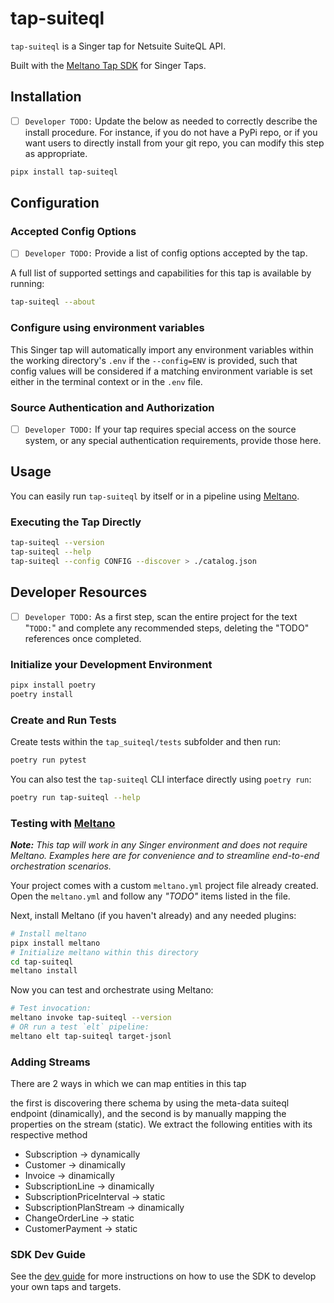 # tap-suiteql

`tap-suiteql` is a Singer tap for Netsuite SuiteQL API.

Built with the [Meltano Tap SDK](https://sdk.meltano.com) for Singer Taps.

## Installation

- [ ] `Developer TODO:` Update the below as needed to correctly describe the install procedure. For instance, if you do not have a PyPi repo, or if you want users to directly install from your git repo, you can modify this step as appropriate.

```bash
pipx install tap-suiteql
```

## Configuration

### Accepted Config Options

- [ ] `Developer TODO:` Provide a list of config options accepted by the tap.

A full list of supported settings and capabilities for this
tap is available by running:

```bash
tap-suiteql --about
```

### Configure using environment variables

This Singer tap will automatically import any environment variables within the working directory's
`.env` if the `--config=ENV` is provided, such that config values will be considered if a matching
environment variable is set either in the terminal context or in the `.env` file.

### Source Authentication and Authorization

- [ ] `Developer TODO:` If your tap requires special access on the source system, or any special authentication requirements, provide those here.

## Usage

You can easily run `tap-suiteql` by itself or in a pipeline using [Meltano](https://meltano.com/).

### Executing the Tap Directly

```bash
tap-suiteql --version
tap-suiteql --help
tap-suiteql --config CONFIG --discover > ./catalog.json
```

## Developer Resources

- [ ] `Developer TODO:` As a first step, scan the entire project for the text "`TODO:`" and complete any recommended steps, deleting the "TODO" references once completed.

### Initialize your Development Environment

```bash
pipx install poetry
poetry install
```

### Create and Run Tests

Create tests within the `tap_suiteql/tests` subfolder and
  then run:

```bash
poetry run pytest
```

You can also test the `tap-suiteql` CLI interface directly using `poetry run`:

```bash
poetry run tap-suiteql --help
```

### Testing with [Meltano](https://www.meltano.com)

_**Note:** This tap will work in any Singer environment and does not require Meltano.
Examples here are for convenience and to streamline end-to-end orchestration scenarios._

Your project comes with a custom `meltano.yml` project file already created. Open the `meltano.yml` and follow any _"TODO"_ items listed in
the file.

Next, install Meltano (if you haven't already) and any needed plugins:

```bash
# Install meltano
pipx install meltano
# Initialize meltano within this directory
cd tap-suiteql
meltano install
```

Now you can test and orchestrate using Meltano:

```bash
# Test invocation:
meltano invoke tap-suiteql --version
# OR run a test `elt` pipeline:
meltano elt tap-suiteql target-jsonl
```

### Adding Streams
There are 2 ways in which we can map entities in this tap

the first is discovering there schema by using the meta-data suiteql endpoint (dinamically), and the second is by manually mapping the properties on the stream (static).
We extract the following entities with its respective method
* Subscription -> dynamically
* Customer -> dinamically
* Invoice -> dinamically
* SubscriptionLine -> dinamically
* SubscriptionPriceInterval -> static
* SubscriptionPlanStream -> dinamically
* ChangeOrderLine -> static
* CustomerPayment -> static

### SDK Dev Guide

See the [dev guide](https://sdk.meltano.com/en/latest/dev_guide.html) for more instructions on how to use the SDK to
develop your own taps and targets.
